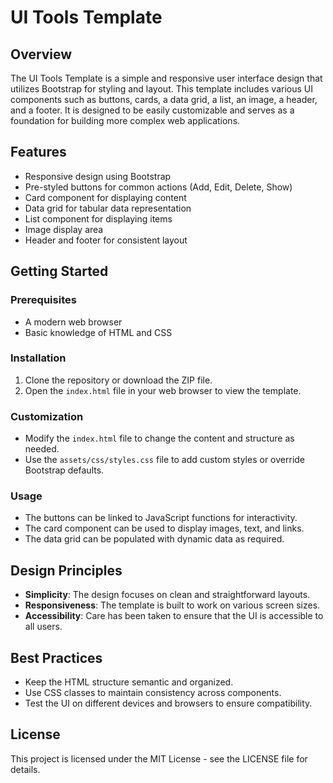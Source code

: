 # UI Tools Template

## Overview
The UI Tools Template is a simple and responsive user interface design that utilizes Bootstrap for styling and layout. This template includes various UI components such as buttons, cards, a data grid, a list, an image, a header, and a footer. It is designed to be easily customizable and serves as a foundation for building more complex web applications.

## Features
- Responsive design using Bootstrap
- Pre-styled buttons for common actions (Add, Edit, Delete, Show)
- Card component for displaying content
- Data grid for tabular data representation
- List component for displaying items
- Image display area
- Header and footer for consistent layout

## Getting Started

### Prerequisites
- A modern web browser
- Basic knowledge of HTML and CSS

### Installation
1. Clone the repository or download the ZIP file.
2. Open the `index.html` file in your web browser to view the template.

### Customization
- Modify the `index.html` file to change the content and structure as needed.
- Use the `assets/css/styles.css` file to add custom styles or override Bootstrap defaults.

### Usage
- The buttons can be linked to JavaScript functions for interactivity.
- The card component can be used to display images, text, and links.
- The data grid can be populated with dynamic data as required.

## Design Principles
- **Simplicity**: The design focuses on clean and straightforward layouts.
- **Responsiveness**: The template is built to work on various screen sizes.
- **Accessibility**: Care has been taken to ensure that the UI is accessible to all users.

## Best Practices
- Keep the HTML structure semantic and organized.
- Use CSS classes to maintain consistency across components.
- Test the UI on different devices and browsers to ensure compatibility.

## License
This project is licensed under the MIT License - see the LICENSE file for details.